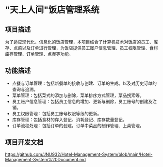 # "天上人间"饭店管理系统
	
  ## 项目描述
  为了适应现代化、信息化的饭店管理，本项目结合了计算机技术对饭店的员工、库存、点菜以及订单进行管理，为饭店提供员工账户信息管理、员工权限管理、食材库存管理、订单管理、点餐等功能。
  
  ## 功能描述
  + 点餐与订单管理：包括新餐单的接收与创建、订单的生成。以及对历史订单的查询与追溯。
  + 菜单管理：包括菜式的添加与删除，菜单排序方式管理，菜品搜索等。
  + 员工账户信息管理：包括员工信息的增加、更新与删除，员工账号的创建及注销。
  + 员工权限管理：包括员工账号权限等级的更新。
  + 库存管理：包括食材的存入登记、消耗登记、库存数量登记。
  + 订单流程处理：包括订单的创建，订单中菜品的制作管理、上桌管理。
  
  ## 项目开发文档
  https://github.com/JNU932/Hotel-Management-System/blob/main/Hotel-Management-System%20Document.md
